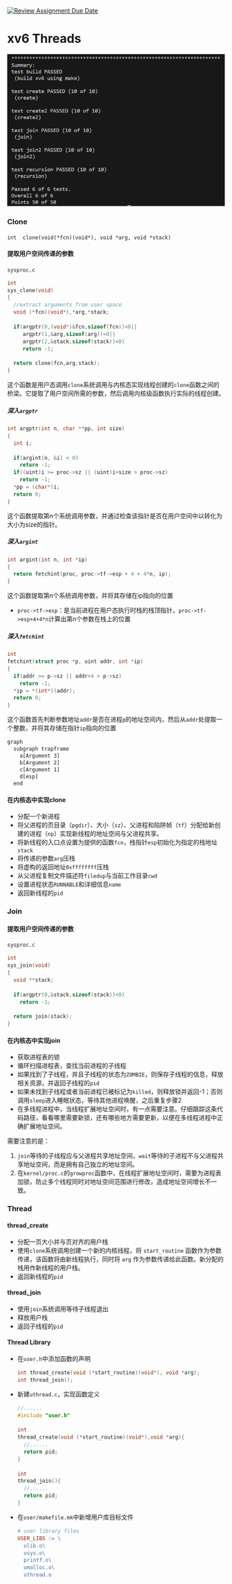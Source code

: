 [![Review Assignment Due Date](https://classroom.github.com/assets/deadline-readme-button-24ddc0f5d75046c5622901739e7c5dd533143b0c8e959d652212380cedb1ea36.svg)](https://classroom.github.com/a/P8BtLxef)
# xv6 Threads

![image-20231221154200213](./assets/image-20231221154200213.png)

### Clone

`int  clone(void(*fcn)(void*), void *arg, void *stack)`

#### 提取用户空间传递的参数

`sysproc.c`

```c
int
sys_clone(void)
{
  //extract arguments from user space
  void (*fcn)(void*),*arg,*stack;
  
  if(argptr(0,(void*)&fcn,sizeof(fcn))<0||
     argptr(1,&arg,sizeof(arg))<0||
     argptr(2,&stack,sizeof(stack))<0)
     return -1;

  return clone(fcn,arg,stack);
}
```

这个函数是用户态调用`clone`系统调用与内核态实现线程创建的`clone`函数之间的桥梁。它提取了用户空间所需的参数，然后调用内核级函数执行实际的线程创建。

##### 深入`argptr`

```c
int argptr(int n, char **pp, int size)
{
  int i;
  
  if(argint(n, &i) < 0)
    return -1;
  if((uint)i >= proc->sz || (uint)i+size > proc->sz)
    return -1;
  *pp = (char*)i;
  return 0;
}
```

这个函数提取第n个系统调用参数，并通过检查该指针是否在用户空间中以转化为大小为size的指针。

##### 深入`argint`

```c
int argint(int n, int *ip)
{
  return fetchint(proc, proc->tf->esp + 4 + 4*n, ip);
}
```

这个函数提取第n个系统调用参数，并将其存储在ip指向的位置

- `proc->tf->esp`：是当前进程在用户态执行时栈的栈顶指针，`proc->tf->esp+4+4*n`计算出第n个参数在栈上的位置

##### 深入`fetchint`

```c
int
fetchint(struct proc *p, uint addr, int *ip)
{
  if(addr >= p->sz || addr+4 > p->sz)
    return -1;
  *ip = *(int*)(addr);
  return 0;
}
```

这个函数首先判断参数地址`addr`是否在进程`p`的地址空间内，然后从`addr`处提取一个整数，并将其存储在指针`ip`指向的位置

```mermaid
graph 
  subgraph trapframe
    a[Argument 3]
    b[Argument 2]
    c[Argument 1]
    d[esp]
  end
```

#### 在内核态中实现clone

- 分配一个新进程
- 将父进程的页目录（`pgdir`）、大小（`sz`）、父进程和陷阱帧（`tf`）分配给新创建的进程（`np`）实现新线程的地址空间与父进程共享。
- 将新线程的入口点设置为提供的函数`fcn`，栈指针`esp`初始化为指定的栈地址`stack`
- 将传递的参数`arg`压栈
- 将虚构的返回地址`0xffffffff`压栈
- 从父进程复制文件描述符`filedup`与当前工作目录`cwd`
- 设置进程状态`RUNNABLE`和详细信息`name`
- 返回新线程的`pid`

### Join

#### 提取用户空间传递的参数

`sysproc.c`

```c
int 
sys_join(void)
{
  void **stack;

  if(argptr(0,&stack,sizeof(stack))<0)
    return -1;
  
  return join(stack);
}
```

#### 在内核态中实现join

- 获取进程表的锁
- 循环扫描进程表，查找当前进程的子线程
- 如果找到了子线程，并且子线程的状态为`ZOMBIE`，则保存子线程的信息，释放相关资源，并返回子线程的`pid`
- 如果未找到子线程或者当前进程已被标记为`killed`，则释放锁并返回-1；否则调用`sleep`进入睡眠状态，等待其他进程唤醒，之后重复步骤2
- 在多线程进程中，当线程扩展地址空间时，有一点需要注意。仔细跟踪这条代码路径，看看哪里需要新锁，还有哪些地方需要更新，以便在多线程进程中正确扩展地址空间。

需要注意的是：

1. `join`等待的子线程应与父进程共享地址空间，`wait`等待的子进程不与父进程共享地址空间，而是拥有自己独立的地址空间。
2. 在`kernel/proc.c`的`growproc`函数中，在线程扩展地址空间时，需要为进程表加锁，防止多个线程同时对地址空间范围进行修改，造成地址空间增长不一致。

### Thread

#### thread_create

- 分配一页大小并与页对齐的用户栈
- 使用`clone`系统调用创建一个新的内核线程，将 `start_routine` 函数作为参数传递，该函数将由新线程执行，同时将 `arg` 作为参数传递给此函数。新分配的栈用作新线程的用户栈。
- 返回新线程的`pid`

#### thread_join

- 使用`join`系统调用等待子线程退出
- 释放用户栈
- 返回子线程的`pid`

#### Thread Library

- 在`user.h`中添加函数的声明

  ```c
  int thread_create(void (*start_routine)(void*), void *arg);
  int thread_join();
  ```

- 新建`uthread.c`，实现函数定义

  ```c
  //......
  #include "user.h"
  
  int 
  thread_create(void (*start_routine)(void*),void *arg){
    //......
    return pid;
  }
  
  int 
  thread_join(){
    //......
    return pid;
  }
  ```

- 在`user/makefile.mk`中新增用户库目标文件

  ```makefile
  # user library files
  USER_LIBS := \
  	ulib.o\
  	usys.o\
  	printf.o\
  	umalloc.o\
  	uthread.o
  ```

